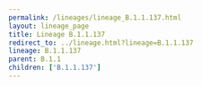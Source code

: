 ```yaml
---
permalink: /lineages/lineage_B.1.1.137.html
layout: lineage_page
title: Lineage B.1.1.137
redirect_to: ../lineage.html?lineage=B.1.1.137
lineage: B.1.1.137
parent: B.1.1
children: ['B.1.1.137']
---
```

